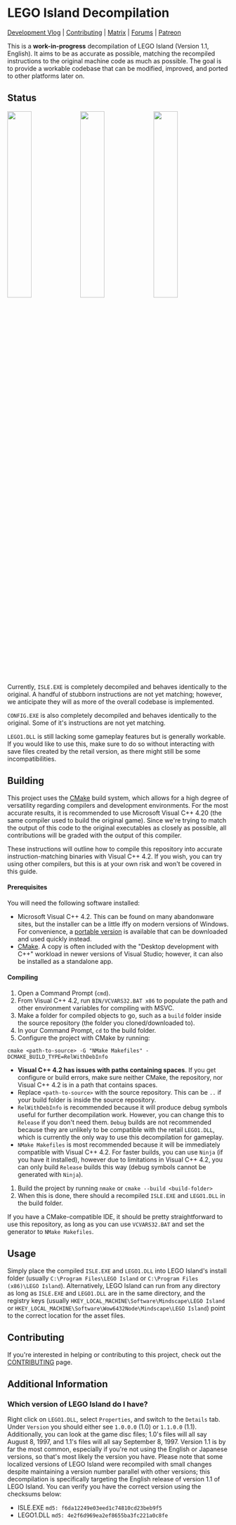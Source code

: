 # LEGO Island Decompilation

[Development Vlog](https://www.youtube.com/playlist?list=PLbpl-gZkNl2COf_bB6cfgTapD5WduAfPz) | [Contributing](/CONTRIBUTING.md) | [Matrix](https://matrix.to/#/#isledecomp:matrix.org) | [Forums](https://forum.mattkc.com/viewforum.php?f=1) | [Patreon](https://www.patreon.com/mattkc)
  
This is a **work-in-progress** decompilation of LEGO Island (Version 1.1, English). It aims to be as accurate as possible, matching the recompiled instructions to the original machine code as much as possible. The goal is to provide a workable codebase that can be modified, improved, and ported to other platforms later on.

## Status

<img src="https://legoisland.org/progress/ISLEPROGRESS.SVG" width="33%"><img src="https://legoisland.org/progress/CONFIGPROGRESS.SVG" width="33%"><img src="https://legoisland.org/progress/LEGO1PROGRESS.SVG" width="33%">

Currently, `ISLE.EXE` is completely decompiled and behaves identically to the original. A handful of stubborn instructions are not yet matching; however, we anticipate they will as more of the overall codebase is implemented.

`CONFIG.EXE` is also completely decompiled and behaves identically to the original. Some of it's instructions are not yet matching.

`LEGO1.DLL` is still lacking some gameplay features but is generally workable. If you would like to use this, make sure to do so without interacting with save files created by the retail version, as there might still be some incompatibilities.

## Building

This project uses the [CMake](https://cmake.org/) build system, which allows for a high degree of versatility regarding compilers and development environments. For the most accurate results, it is recommended to use Microsoft Visual C++ 4.20 (the same compiler used to build the original game). Since we're trying to match the output of this code to the original executables as closely as possible, all contributions will be graded with the output of this compiler.


These instructions will outline how to compile this repository into accurate instruction-matching binaries with Visual C++ 4.2. If you wish, you can try using other compilers, but this is at your own risk and won't be covered in this guide.

#### Prerequisites

You will need the following software installed:

- Microsoft Visual C++ 4.2. This can be found on many abandonware sites, but the installer can be a little iffy on modern versions of Windows. For convenience, a [portable version](https://github.com/itsmattkc/msvc420) is available that can be downloaded and used quickly instead.
- [CMake](https://cmake.org/). A copy is often included with the "Desktop development with C++" workload in newer versions of Visual Studio; however, it can also be installed as a standalone app.

#### Compiling

1. Open a Command Prompt (`cmd`).
1. From Visual C++ 4.2, run `BIN/VCVARS32.BAT x86` to populate the path and other environment variables for compiling with MSVC.
1. Make a folder for compiled objects to go, such as a `build` folder inside the source repository (the folder you cloned/downloaded to).
1. In your Command Prompt, `cd` to the build folder.
1. Configure the project with CMake by running:
```
cmake <path-to-source> -G "NMake Makefiles" -DCMAKE_BUILD_TYPE=RelWithDebInfo
```
  - **Visual C++ 4.2 has issues with paths containing spaces**. If you get configure or build errors, make sure neither CMake, the repository, nor Visual C++ 4.2 is in a path that contains spaces.
  - Replace `<path-to-source>` with the source repository. This can be `..` if your build folder is inside the source repository.
  - `RelWithDebInfo` is recommended because it will produce debug symbols useful for further decompilation work. However, you can change this to `Release` if you don't need them. `Debug` builds are not recommended because they are unlikely to be compatible with the retail `LEGO1.DLL`, which is currently the only way to use this decompilation for gameplay.
  - `NMake Makefiles` is most recommended because it will be immediately compatible with Visual C++ 4.2. For faster builds, you can use `Ninja` (if you have it installed), however due to limitations in Visual C++ 4.2, you can only build `Release` builds this way (debug symbols cannot be generated with `Ninja`).
1. Build the project by running `nmake` or `cmake --build <build-folder>`
1. When this is done, there should a recompiled `ISLE.EXE` and `LEGO1.DLL` in the build folder.

If you have a CMake-compatible IDE, it should be pretty straightforward to use this repository, as long as you can use `VCVARS32.BAT` and set the generator to `NMake Makefiles`.

## Usage

Simply place the compiled `ISLE.EXE` and `LEGO1.DLL` into LEGO Island's install folder (usually `C:\Program Files\LEGO Island` or `C:\Program Files (x86)\LEGO Island`). Alternatively, LEGO Island can run from any directory as long as `ISLE.EXE` and `LEGO1.DLL` are in the same directory, and the registry keys (usually `HKEY_LOCAL_MACHINE\Software\Mindscape\LEGO Island` or `HKEY_LOCAL_MACHINE\Software\Wow6432Node\Mindscape\LEGO Island`) point to the correct location for the asset files.

## Contributing

If you're interested in helping or contributing to this project, check out the [CONTRIBUTING](/CONTRIBUTING.md) page.

## Additional Information

### Which version of LEGO Island do I have?

Right click on `LEGO1.DLL`, select `Properties`, and switch to the `Details` tab. Under `Version` you should either see `1.0.0.0` (1.0) or `1.1.0.0` (1.1). Additionally, you can look at the game disc files; 1.0's files will all say August 8, 1997, and 1.1's files will all say September 8, 1997. Version 1.1 is by far the most common, especially if you're not using the English or Japanese versions, so that's most likely the version you have. Please note that some localized versions of LEGO Island were recompiled with small changes despite maintaining a version number parallel with other versions; this decompilation is specifically targeting the English release of version 1.1 of LEGO Island. You can verify you have the correct version using the checksums below:

* ISLE.EXE `md5: f6da12249e03eed1c74810cd23beb9f5`
* LEGO1.DLL `md5: 4e2f6d969ea2ef8655ba3fc221a0c8fe`

